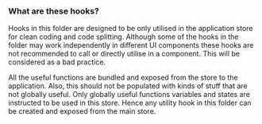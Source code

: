 ### What are these hooks?

Hooks in this folder are designed to  be only utilised in the application store for 
clean coding and code splitting. Although some of the hooks in the folder may work independently in different UI components these hooks are not recommended to call or 
directly utilise in a component. This will be considered as a bad practice.

All the useful functions are bundled and exposed from the store to the application. Also, this should not be populated with kinds of stuff that are not globally useful. Only globally useful 
functions variables and states are instructed to be used in this store. Hence any utility
hook in this folder can be created and exposed from the main store.